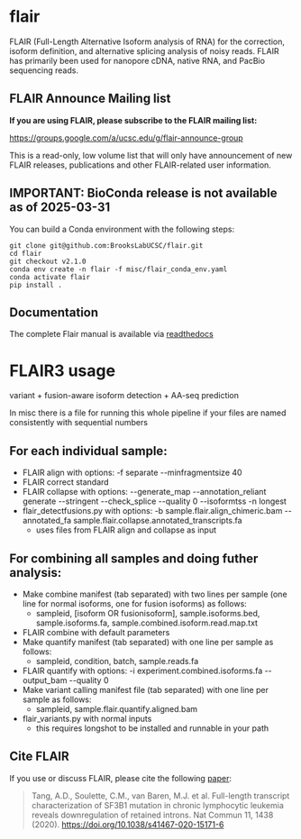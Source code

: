 # flair
FLAIR (Full-Length Alternative Isoform analysis of RNA) for the correction, isoform definition, and alternative splicing analysis of noisy reads. FLAIR has primarily been used for nanopore cDNA, native RNA, and PacBio sequencing reads.

## FLAIR Announce Mailing list
**If you are using FLAIR, please subscribe to the FLAIR mailing list:**

<https://groups.google.com/a/ucsc.edu/g/flair-announce-group>

This is a read-only, low volume list that will only have announcement of new
FLAIR releases, publications and other FLAIR-related user information.


## IMPORTANT: BioConda release is not available as of 2025-03-31

You can build a Conda environment with the following steps:

```
git clone git@github.com:BrooksLabUCSC/flair.git
cd flair
git checkout v2.1.0
conda env create -n flair -f misc/flair_conda_env.yaml
conda activate flair
pip install .
```

## Documentation

The complete Flair manual is available via [readthedocs](https://flair.readthedocs.io/en/latest/)

# FLAIR3 usage 
variant + fusion-aware isoform detection + AA-seq prediction

In misc there is a file for running this whole pipeline if your files are named consistently with sequential numbers

## For each individual sample:

- FLAIR align with options: -f separate --minfragmentsize 40
- FLAIR correct standard
- FLAIR collapse with options: --generate_map --annotation_reliant generate --stringent --check_splice --quality 0 --isoformtss -n longest
- flair_detectfusions.py with options: -b sample.flair.align_chimeric.bam --annotated_fa sample.flair.collapse.annotated_transcripts.fa
    - uses files from FLAIR align and collapse as input

## For combining all samples and doing futher analysis:

- Make combine manifest (tab separated) with two lines per sample (one line for normal isoforms, one for fusion isoforms) as follows:
    - sampleid, [isoform OR fusionisoform], sample.isoforms.bed, sample.isoforms.fa, sample.combined.isoform.read.map.txt
- FLAIR combine with default parameters
- Make quantify manifest (tab separated) with one line per sample as follows:
    - sampleid, condition, batch, sample.reads.fa
- FLAIR quantify with options: -i experiment.combined.isoforms.fa --output_bam --quality 0
- Make variant calling manifest file (tab separated) with one line per sample as follows:
    - sampleid, sample.flair.quantify.aligned.bam
- flair_variants.py with normal inputs
    - this requires longshot to be installed and runnable in your path

## Cite FLAIR <a name="cite"></a>
If you use or discuss FLAIR, please cite the following [paper](https://www.nature.com/articles/s41467-020-15171-6):
>Tang, A.D., Soulette, C.M., van Baren, M.J. et al. Full-length transcript characterization of SF3B1 mutation in chronic lymphocytic leukemia reveals downregulation of retained introns. Nat Commun 11, 1438 (2020). https://doi.org/10.1038/s41467-020-15171-6

